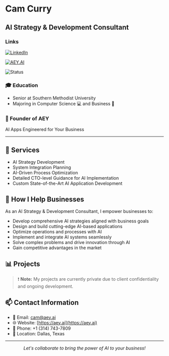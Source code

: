 # Cam Curry

## AI Strategy & Development Consultant

### Links
[![LinkedIn](https://img.shields.io/badge/LinkedIn-blue?style=for-the-badge&logo=linkedin&logoColor=white)](https://www.linkedin.com/in/cameron-curry-b35b98260/)

[![AEY.AI](https://img.shields.io/badge/AEY.AI-000000?style=for-the-badge&logo=data:image/png;base64,iVBORw0KGgoAAAANSUhEUgAAAAEAAAABCAQAAAC1HAwCAAAAC0lEQVR42mNk+A8AAQUBAScY42YAAAAASUVORK5CYII=)](https://aey.ai)

![Status](https://img.shields.io/badge/Status-Selective%20Availability-yellow?style=for-the-badge)

### 🎓 Education
- Senior at Southern Methodist University
- Majoring in Computer Science 💻 and Business 💼

### 🚀 Founder of AEY
AI Apps Engineered for Your Business

---

## 🔧 Services

- AI Strategy Development
- System Integration Planning
- AI-Driven Process Optimization
- Detailed CTO-level Guidance for AI Implementation
- Custom State-of-the-Art AI Application Development

## 🚀 How I Help Businesses

As an AI Strategy & Development Consultant, I empower businesses to:

- Develop comprehensive AI strategies aligned with business goals
- Design and build cutting-edge AI-based applications
- Optimize operations and processes with AI
- Implement and integrate AI systems seamlessly
- Solve complex problems and drive innovation through AI
- Gain competitive advantages in the market

## 📊 Projects

> ❗ **Note:** My projects are currently private due to client confidentiality and ongoing development.

## 📫 Contact Information

- 📧 Email: [cam@aey.ai](mailto:cam@aey.ai)
- 🌐 Website: [https://aey.ai](https://aey.ai)
- 📱 Phone: +1 (314) 743-7809
- 📍 Location: Dallas, Texas

---

<p align="center">
  <i>Let's collaborate to bring the power of AI to your business!</i>
</p>
